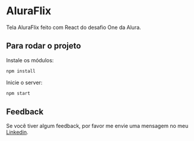 # AluraFlix

Tela AluraFlix feito com React do desafio One da Alura.


## Para rodar o projeto 

Instale os módulos:
```bash
npm install
```

Inicie o server:
```bash
npm start
```

## Feedback

Se você tiver algum feedback, por favor me envie uma mensagem no meu [Linkedin](https://www.linkedin.com/in/hugopereiralima/).

